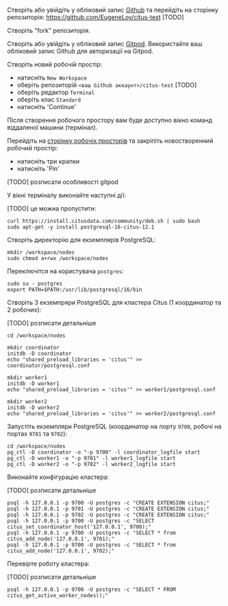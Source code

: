 Створіть або увійдіть у обліковий запис [Github](https://github.com/) та перейдіть на сторінку репозиторія: https://github.com/EugeneLoy/citus-test [TODO]

Створіть "fork" репозиторія.

Створіть або увійдіть у обліковий запис [Gitpod](https://gitpod.io/). Використайте ваш обліковий запис Github для авторизації на Gitpod.

Створіть новий робочій простір:
* натисніть `New Workspace`
* оберіть репозиторій `<ваш Github аккаунт>/citus-test` [TODO]
* оберіть редактор `Terminal`
* оберіть клас `Standard`
* натисніть 'Continue'

Після створення робочого простору вам буде доступно вікно команд віддаленої машини (термінал).

Перейдіть на [сторінку робочіх просторів](https://gitpod.io/workspaces) та закріпіть новостворенний робочий простір:
* натисніть три крапки
* натисніть 'Pin'

[TODO] розписати особливості gitpod

У вікні терміналу виконайте наступні дії:

[TODO] це можна пропустити:

```
curl https://install.citusdata.com/community/deb.sh | sudo bash
sudo apt-get -y install postgresql-16-citus-12.1
```

Створіть директорію для екземплярів PostgreSQL:
```
mkdir /workspace/nodes
sudo chmod a+rwx /workspace/nodes
```

Переключітся на користувача `postgres`:
```
sudo su - postgres
export PATH=$PATH:/usr/lib/postgresql/16/bin
```

Створіть 3 екземпряри PostgreSQL для кластера Citus (1 координатор та 2 робочих):

[TODO] розписати детальніше
```
cd /workspace/nodes

mkdir coordinator
initdb -D coordinator
echo "shared_preload_libraries = 'citus'" >> coordinator/postgresql.conf

mkdir worker1
initdb -D worker1
echo "shared_preload_libraries = 'citus'" >> worker1/postgresql.conf

mkdir worker2
initdb -D worker2
echo "shared_preload_libraries = 'citus'" >> worker2/postgresql.conf
```

Запустіть екземпляри PostgreSQL (координатор на порту `9700`, робочі на портах `9701` та `9702`):
```
cd /workspace/nodes
pg_ctl -D coordinator -o "-p 9700" -l coordinator_logfile start
pg_ctl -D worker1 -o "-p 9701" -l worker1_logfile start
pg_ctl -D worker2 -o "-p 9702" -l worker2_logfile start
```

Виконайте конфігурацію кластера:

[TODO] розписати детальніше
```
psql -h 127.0.0.1 -p 9700 -U postgres -c "CREATE EXTENSION citus;"
psql -h 127.0.0.1 -p 9701 -U postgres -c "CREATE EXTENSION citus;"
psql -h 127.0.0.1 -p 9702 -U postgres -c "CREATE EXTENSION citus;"
psql -h 127.0.0.1 -p 9700 -U postgres -c "SELECT citus_set_coordinator_host('127.0.0.1', 9700);"
psql -h 127.0.0.1 -p 9700 -U postgres -c "SELECT * from citus_add_node('127.0.0.1', 9701);"
psql -h 127.0.0.1 -p 9700 -U postgres -c "SELECT * from citus_add_node('127.0.0.1', 9702);"
```

Перевірте роботу кластера:

[TODO] розписати детальніше
```
psql -h 127.0.0.1 -p 9700 -U postgres -c "SELECT * FROM citus_get_active_worker_nodes();"
```
